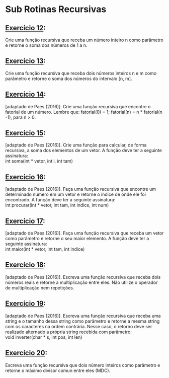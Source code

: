 <h1>Sub Rotinas Recursivas</h1>
<h2> <a href="https://github.com/LucasDSL/Faculdade/blob/67aa07aa8e987120754d7dea32e1f5a049c73ced/02%20Laborat%C3%B3rio%20de%20Programa%C3%A7%C3%A3o%20I/07%20Sub-Rotinas%20Recursivas/e12.c">Exercício 12</a>:</h2> 
<p>Crie uma função recursiva que receba um número inteiro n como parâmetro e retorne o soma dos números de 1 a n.</p>
<h2><a href="https://github.com/LucasDSL/Faculdade/blob/67aa07aa8e987120754d7dea32e1f5a049c73ced/02%20Laborat%C3%B3rio%20de%20Programa%C3%A7%C3%A3o%20I/07%20Sub-Rotinas%20Recursivas/e13.c">Exercício 13</a>:</h2> 
<p>Crie uma função recursiva que receba dois números inteiros n e m como parâmetro e retorne o soma dos números do intervalo [n, m].</p>
<h2><a href="https://github.com/LucasDSL/Faculdade/blob/67aa07aa8e987120754d7dea32e1f5a049c73ced/02%20Laborat%C3%B3rio%20de%20Programa%C3%A7%C3%A3o%20I/07%20Sub-Rotinas%20Recursivas/e14.c">Exercício 14</a>:</h2> 
<p>[adaptado de Paes (2016)]. Crie uma função recursiva que encontre o fatorial de um número. Lembre que: fatorial(0) = 1; fatorial(n) = n * fatorial(n -1), para n > 0.</p>
<h2><a href="https://github.com/LucasDSL/Faculdade/blob/67aa07aa8e987120754d7dea32e1f5a049c73ced/02%20Laborat%C3%B3rio%20de%20Programa%C3%A7%C3%A3o%20I/07%20Sub-Rotinas%20Recursivas/e15.c">Exercício 15</a>:</h2> 
<p>[adaptado de Paes (2016)]. Crie uma função para calcular, de forma recursiva, a soma dos elementos de um vetor. A função deve ter a seguinte assinatura:<br>
int soma(int * vetor, int i, int tam)</p>
<h2><a href="https://github.com/LucasDSL/Faculdade/blob/67aa07aa8e987120754d7dea32e1f5a049c73ced/02%20Laborat%C3%B3rio%20de%20Programa%C3%A7%C3%A3o%20I/07%20Sub-Rotinas%20Recursivas/e16.c">Exercício 16</a>:</h2> 
<p>[adaptado de Paes (2016)]. Faça uma função recursiva que encontre um determinado número em um vetor e retorne o índice de onde ele foi encontrado. A função deve ter a seguinte assinatura: <br>
int procurar(int * vetor, int tam, int indice, int num)</p>
<h2><a href="https://github.com/LucasDSL/Faculdade/blob/67aa07aa8e987120754d7dea32e1f5a049c73ced/02%20Laborat%C3%B3rio%20de%20Programa%C3%A7%C3%A3o%20I/07%20Sub-Rotinas%20Recursivas/e17.c">Exercício 17</a>:</h2>  
<p>[adaptado de Paes (2016)]. Faça uma função recursiva que receba um vetor como parâmetro e retorne o seu maior elemento. A função deve ter a seguinte assinatura:<br>
int maior(int * vetor, int tam, int indice)</p>
<h2><a href="https://github.com/LucasDSL/Faculdade/blob/67aa07aa8e987120754d7dea32e1f5a049c73ced/02%20Laborat%C3%B3rio%20de%20Programa%C3%A7%C3%A3o%20I/07%20Sub-Rotinas%20Recursivas/e18.c">Exercício 18</a>:</h2>
<p>[adaptado de Paes (2016)]. Escreva uma função recursiva que receba dois números reais e retorne a multiplicação entre eles. Não utilize o operador de multiplicação nem repetições.</p>
<h2><a href="https://github.com/LucasDSL/Faculdade/blob/3744951c355de62769c13e7fdd9092a5d5633883/02%20Laborat%C3%B3rio%20de%20Programa%C3%A7%C3%A3o%20I/07%20Sub-Rotinas%20Recursivas/e19.c">Exercício 19</a>:</h2>  
<p>[adaptado de Paes (2016)]. Escreva uma função recursiva que receba uma string e o tamanho dessa string como parâmetro e retorne a mesma string com os caracteres na ordem contrária. Nesse caso, o retorno deve ser realizado alternado a própria string recebida com parâmetro:<br>
void inverter(char * s, int pos, int len)</p>
<h2><a href="https://github.com/LucasDSL/Faculdade/blob/67aa07aa8e987120754d7dea32e1f5a049c73ced/02%20Laborat%C3%B3rio%20de%20Programa%C3%A7%C3%A3o%20I/07%20Sub-Rotinas%20Recursivas/e20.c">Exercício 20</a>:</h2>
<p>Escreva uma função recursiva que dois número inteiros como parâmetro e retorne o máximo divisor comun entre eles (MDC).</p>
